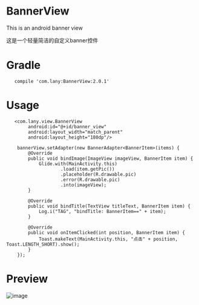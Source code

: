 # BannerView
This is an android banner view


这是一个轻量简洁的自定义banner控件

# Gradle
       compile 'com.lany:BannerView:2.0.1'
# Usage
       <com.lany.view.BannerView
            android:id="@+id/banner_view"
            android:layout_width="match_parent"
            android:layout_height="180dp"/>
            
        bannerView.setAdapter(new BannerAdapter<BannerItem>(items) {
            @Override
            public void bindImage(ImageView imageView, BannerItem item) {
                Glide.with(MainActivity.this)
                        .load(item.getPic())
                        .placeholder(R.drawable.pic)
                        .error(R.drawable.pic)
                        .into(imageView);
            }

            @Override
            public void bindTitle(TextView titleText, BannerItem item) {
                Log.i("TAG", "bindTitle: BannerItem==" + item);
            }

            @Override
            public void onItemClicked(int position, BannerItem item) {
                Toast.makeText(MainActivity.this, "点击" + position, Toast.LENGTH_SHORT).show();
            }
        });
# Preview
![image](https://github.com/lany192/BannerView/raw/master/preview/pic.png)

